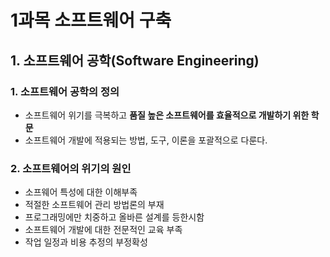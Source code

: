 # 1과목 소프트웨어 구축

## 1. 소프트웨어 공학(Software Engineering)
### 1. 소프트웨어 공학의 정의
- 소프트웨어 위기를 극복하고 <b>품질 높은 소프트웨어를 효율적으로 개발하기 위한 학문</b>
- 소프트웨어 개발에 적용되는 방법, 도구, 이론을 포괄적으로 다룬다.
### 2. 소프트웨어의 위기의 원인
- 소프웨어 특성에 대한 이해부족
- 적절한 소프트웨어 관리 방법론의 부재
- 프로그래밍에만 치중하고 올바른 설계를 등한시함
- 소프트웨어 개발에 대한 전문적인 교육 부족
- 작업 일정과 비용 추정의 부정확성

